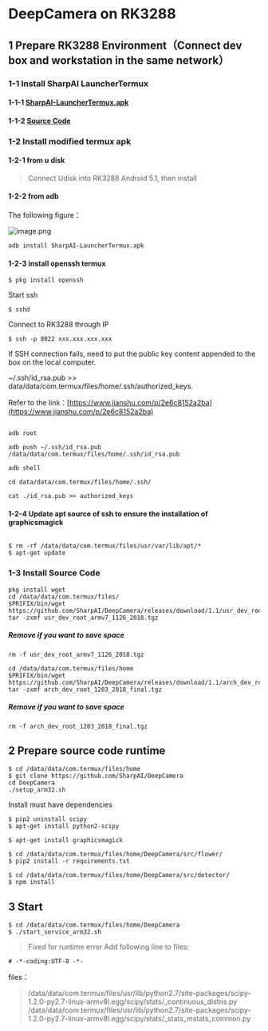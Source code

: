 # DeepCamera on RK3288

## 1 Prepare RK3288 Environment（Connect dev box and workstation in the same network）

### 1-1 Install SharpAI LauncherTermux

#### 1-1-1 [SharpAI-LauncherTermux.apk](https://github.com/SharpAI/DeepCamera/releases/download/1.1/SharpAI-LauncherTermux.apk)
#### 1-1-2 [Source Code](https://github.com/SharpAI/Launcher_Termux)

### 1-2 Install modified termux apk
#### 1-2-1 from u disk
> Connect Udisk into RK3288 Android 5.1, then install

#### 1-2-2 from adb 

The following figure：

![image.png](https://cdn.nlark.com/yuque/0/2019/png/170897/1552229210075-a6ab9acf-76b9-4bf4-82d5-45bd4a492622.png)

```
adb install SharpAI-LauncherTermux.apk
```

#### 1-2-3 install openssh termux 

```
$ pkg install openssh
```
Start ssh
```
$ sshd
```

Connect to RK3288 through IP
```
$ ssh -p 8022 xxx.xxx.xxx.xxx

```

If SSH connection fails, need to put the public key content appended to the box on the local computer.

~/.ssh/id_rsa.pub >> data/data/com.termux/files/home/.ssh/authorized_keys.

Refer to the link：[https://www.jianshu.com/p/2e6c8152a2ba](https://www.jianshu.com/p/2e6c8152a2ba)

```

adb root

adb push ~/.ssh/id_rsa.pub /data/data/com.termux/files/home/.ssh/id_rsa.pub

adb shell

cd data/data/com.termux/files/home/.ssh/

cat ./id_rsa.pub >> authorized_keys
```


#### 1-2-4 Update apt source of ssh to ensure the installation of graphicsmagick
```

$ rm -rf /data/data/com.termux/files/usr/var/lib/apt/*
$ apt-get update

```


### 1-3 Install Source Code 

```
pkg install wget
cd /data/data/com.termux/files/
$PRIFIX/bin/wget https://github.com/SharpAI/DeepCamera/releases/download/1.1/usr_dev_root_armv7_1126_2018.tgz
tar -zxmf usr_dev_root_armv7_1126_2018.tgz
```

##### Remove if you want to save space
```
rm -f usr_dev_root_armv7_1126_2018.tgz
```

```
cd /data/data/com.termux/files/home
$PRIFIX/bin/wget https://github.com/SharpAI/DeepCamera/releases/download/1.1/arch_dev_root_1203_2018_final.tgz
tar -zxmf arch_dev_root_1203_2018_final.tgz
```

##### Remove if you want to save space
```
rm -f arch_dev_root_1203_2018_final.tgz
```


## 2 Prepare source code runtime
```
$ cd /data/data/com.termux/files/home
$ git clone https://github.com/SharpAI/DeepCamera
cd DeepCamera
./setup_arm32.sh
```

Install must have dependencies
```
$ pip2 uninstall scipy
$ apt-get install python2-scipy

$ apt-get install graphicsmagick

$ cd /data/data/com.termux/files/home/DeepCamera/src/flower/
$ pip2 install -r requirements.txt

$ cd /data/data/com.termux/files/home/DeepCamera/src/detector/
$ npm install
```


## 3 Start
```
$ cd /data/data/com.termux/files/home/DeepCamera
$ ./start_service_arm32.sh
```

> Fixed for runtime error
Add following line to files:

```
# -*-coding:UTF-8 -*-
```

files：
> /data/data/com.termux/files/usr/lib/python2.7/site-packages/scipy-1.2.0-py2.7-linux-armv8l.egg/scipy/stats/_continuous_distns.py
/data/data/com.termux/files/usr/lib/python2.7/site-packages/scipy-1.2.0-py2.7-linux-armv8l.egg/scipy/stats/_stats_mstats_common.py
